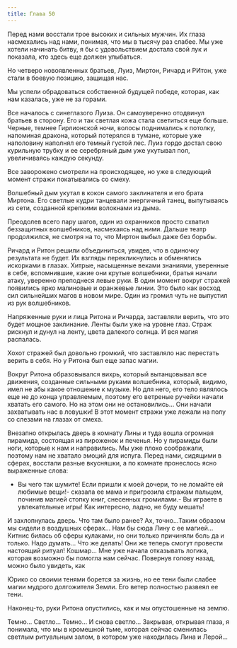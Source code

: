 ```yaml
---
title: Глава 50
---
```


Перед нами восстали трое высоких и сильных мужчин. Их глаза насмехались над нами, понимая, что мы в тысячу раз слабее.
Мы уже хотели начинать битву, я бы с удовольствием достала свой лук и показала, кто здесь еще должен улыбаться.

Но четверо новоявленных братьев, Луиз, Миртон, Ричард и РИтон, уже стали в боевую позицию, защищая нас.

Мы успели обрадоваться собственной будущей победе, которая, как нам казалась, уже не за горами.

Все началось с синеглазого Луиза. Он самоуверенно отодвинул братьев в сторону. Его и так светлая кожа стала светиться
еще больше. Черные, темнее Гирлионской ночи, волосы поднимались к потолку, напоминая дракона, который потерялся в
тумане, которые уже наполовину наполнял его темный густой лес. Луиз гордо достал свою курильную трубку и ее серебряный
дым уже укутывал пол, увеличиваясь каждую секунду.

Все заворожено смотрели на происходящее, но уже в следующий момент стражи покатывались со смеху.

Волшебный дым укутал в кокон самого заклинателя и его брата Миртона. Его светлые кудри танцевали энергичный танец,
выпутываясь из сети, созданной крепкими волокнами из дыма.

Преодолев всего пару шагов, один из охранников просто схватил беззащитных волшебников, насмехаясь над ними. Дальше театр
продолжился, не смотря на то, что Миртон выбыл даже без борьбы.

Ричард и Ритон решили объединиться, увидев, что в одиночку результата не будет. Их взгляды перекликнулись и обменялись
искорками в глазах. Хитрые, насыщенные веками знаниями, уверенные в себе, вспомнившие, какие они крутые волшебники,
братья начали атаку, уверенно преподнеся левые руки. В один момент вокруг стражей появились ярко малиновые и оранжевые
линии. Это было как восход сил сильнейших магов в новом мире. Один из громил чуть не выпустил из рук волшебников.

Напряженные руки и лица Ритона и Ричарда, заставляли верить, что это будет мощное заклинание. Ленты были уже на уровне
глаз. Страж рискнул и дунул на ленту, цвета далекого солнца. И вся магия распалась.

Хохот стражей был довольно громкий, что заставляло нас перестать верить в себя. Но у Ритона был еще запас магии.

Вокруг Ритона образовывался вихрь, который вытанцовывал все движения, созданные сильными руками волшебника, который,
видимо, имел не абы какое отношение к музыке. Но для него, его тело являлось еще не до конца управляемым, поэтому его
ветреные ручейки начали хватать его самого. Но на этом они не остановились… Они начали захватывать нас в ловушки! В этот
момент стражи уже лежали на полу со слезами на глазах от смеха.

Внезапно открылась дверь в комнату Лины и туда вошла огромная пирамида, состоящая из пироженок и печенья. Но у пирамиды
были ноги, которые к нам и направились. Мы уже плохо соображали, поэтому нам не хватало эмоций для испуга. Перед нами,
сидящими в сферах, восстали разные вкусняшки, а по комнате пронеслось ясно выраженные слова:

- Вы чего так шумите! Если пришли к моей дочери, то не ломайте ей любимые вещи!- сказала ее мама и пригрозила стражам
  пальцем, починив магией стопку книг, снесенных громилами.- Вы играете в увлекательные игры! Как интересно, ладно, не
  буду мешать!

И захлопнулась дверь. Что там было ранее? Ах, точно…Таким образом мы сидели в воздушных сферах… Нам бы сюда Лину с ее
магией… Китнис билась об сферы кулаками, но они только причиняли боль да и только. Надо думать… Что же делать! Они же
теперь смогут провести настоящий ритуал! Кошмар… Мне уже начала отказывать логика, которая возможно бы помогла нам
сейчас. Повернув голову назад, можно было увидеть, как

Юрико со своими тенями борется за жизнь, но ее тени были слабее магии мудрого долгожителя Земли. Его ветер полностью
развеял ее тени.

Наконец-то, руки Ритона опустились, как и мы опустошенные на землю.

Темно… Светло… Темно… И снова светло… Закрывая, открывая глаза, я понимала, что мы в кромешной тьме, которая сейчас
сменилась светлым ритуальным залом, в котором уже находилась Лина и Лерой…
